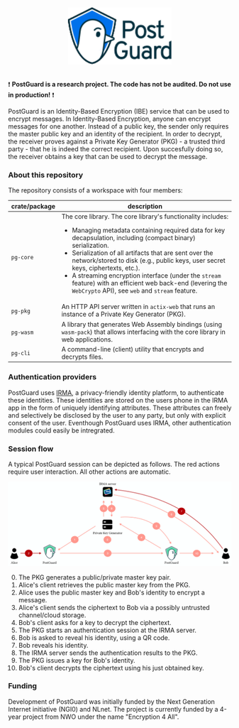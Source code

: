 # <p align="center"><img src="./img/pg_logo.svg" height="128px" alt="PostGuard" /></p>

:exclamation:
**PostGuard is a research project. The code has not be audited. Do not use in production!**
:exclamation:

PostGuard is an Identity-Based Encryption (IBE) service that can be used to
encrypt messages. In Identity-Based Encryption, anyone can encrypt messages for
one another. Instead of a public key, the sender only requires the master
public key and an identity of the recipient. In order to decrypt, the receiver
proves against a Private Key Generator (PKG) - a trusted third party - that he
is indeed the correct recipient. Upon succesfully doing so, the receiver
obtains a key that can be used to decrypt the message.

### About this repository

The repository consists of a workspace with four members:

| crate/package | description                                                                                                                                                                                                                                                                                                                                                                                                                                                                                                      |
| ------------- | -----------------------------------------------------------------------------------------------------------------------------------------------------------------------------------------------------------------------------------------------------------------------------------------------------------------------------------------------------------------------------------------------------------------------------------------------------------------------------------------------------------      |
| `pg-core`     | The core library. The core library's functionality includes: <ul><li>Managing metadata containing required data for key decapsulation, including (compact binary) serialization.</li><li>Serialization of all artifacts that are sent over the network/stored to disk (e.g., public keys, user secret keys, ciphertexts, etc.).</li><li> A streaming encryption interface (under the `stream` feature) with an efficient web back-end (levering the `WebCrypto` API), see `web` and `stream` feature. </li></ul> |
| `pg-pkg`      | An HTTP API server written in `actix-web` that runs an instance of a Private Key Generator (PKG).                                                                                                                                                                                                                                                                                                                                                                                                                |
| `pg-wasm`     | A library that generates Web Assembly bindings (using `wasm-pack`) that allows interfacing with the core library in web applications.                                                                                                                                                                                                                                                                                                                                                                            |
| `pg-cli`      | A command-line (client) utility that encrypts and decrypts files.                                                                                                                                                                                                                                                                                                                                                                                                                                                |

### Authentication providers

PostGuard uses [IRMA](https://irma.app), a privacy-friendly identity platform,
to authenticate these identities. These identities are stored on the users
phone in the IRMA app in the form of uniquely identifying attributes. These
attributes can freely and selectively be disclosed by the user to any party,
but only with explicit consent of the user. Eventhough PostGuard uses IRMA,
other authentication modules could easily be intregrated.

### Session flow

A typical PostGuard session can be depicted as follows. The red actions require
user interaction. All other actions are automatic.

<p align="center">
  <img src="./img/postguard-flow.png" alt="PostGuard"/>
</p>

<ol start="0">
  <li>The PKG generates a public/private master key pair.</li>
  <li>Alice's client retrieves the public master key from the PKG.</li>
  <li>Alice uses the public master key and Bob's identity to encrypt a message.</li>
  <li>Alice's client sends the ciphertext to Bob via a possibly untrusted channel/cloud storage.</li>
  <li>Bob's client asks for a key to decrypt the ciphertext.</li>
  <li>The PKG starts an authentication session at the IRMA server.</li>
  <li>Bob is asked to reveal his identity, using a QR code.</li>
  <li>Bob reveals his identity.</li>
  <li>The IRMA server sends the authentication results to the PKG.</li>
  <li>The PKG issues a key for Bob's identity.</li>
  <li>Bob's client decrypts the ciphertext using his just obtained key.</li>
</ol>

### Funding

Development of PostGuard was initially funded by the Next Generation Internet
initiative (NGI0) and NLnet. The project is currently funded by a 4-year
project from NWO under the name "Encryption 4 All".
